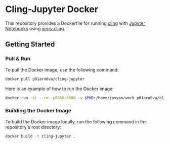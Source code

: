 # Cling-Jupyter Docker

This repository provides a Dockerfile for running [cling](https://github.com/root-project/cling) with [Jupyter Notebooks](https://jupyter.org/) using [xeus-cling](https://github.com/jupyter-xeus/xeus-cling).

## Getting Started

### Pull & Run

To pull the Docker image, use the following command:
```bash
docker pull p01arn0va/cling-jupyter
```

Here is an example of how to run the Docker image:
```bash
docker run -it --rm -p8888:8888 -v $PWD:/home/jovyan/work p01arn0va/cling-jupyter
```

### Building the Docker Image

To build the Docker image locally, run the following command in the repository's root directory:

```bash
docker build -t cling-jupyter .
```
